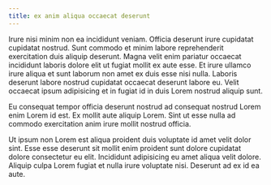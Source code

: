 ```yaml
---
title: ex anim aliqua occaecat deserunt
---
```


Irure nisi minim non ea incididunt veniam. Officia deserunt irure cupidatat cupidatat nostrud. Sunt commodo et minim labore reprehenderit exercitation duis aliquip deserunt. Magna velit enim pariatur occaecat incididunt laboris dolore elit ut fugiat mollit ex aute esse. Et irure ullamco irure aliqua et sunt laborum non amet ex duis esse nisi nulla. Laboris deserunt labore nostrud cupidatat occaecat deserunt labore eu. Velit occaecat ipsum adipisicing et in fugiat id in duis Lorem nostrud aliquip sunt.

Eu consequat tempor officia deserunt nostrud ad consequat nostrud Lorem enim Lorem id est. Ex mollit aute aliquip Lorem. Sint ut esse nulla ad commodo exercitation anim irure mollit nostrud officia.

Ut ipsum non Lorem est aliqua proident duis voluptate id amet velit dolor sint. Esse esse deserunt sit mollit enim proident sunt dolore cupidatat dolore consectetur eu elit. Incididunt adipisicing eu amet aliqua velit dolore. Aliquip culpa Lorem fugiat et nulla irure voluptate nisi. Deserunt ad ex id ea aute.